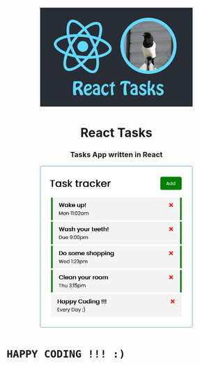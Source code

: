 <p align="center"><img src="pic/tasks.png" width="350px"></p>

<h1 align="center">
    <strong>React Tasks</strong>
</h1>
<h3 align="center">
    <p>Tasks App written in React</p>
</h3>

<p align="center"><img src="pic/screenshot.png" width="350px"></p>

# `HAPPY CODING !!! :)`
